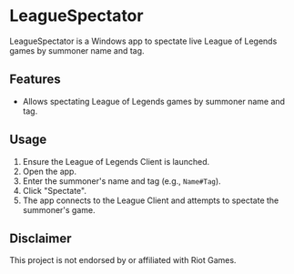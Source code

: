 # LeagueSpectator

LeagueSpectator is a Windows app to spectate live League of Legends games by summoner name and tag.

## Features

- Allows spectating League of Legends games by summoner name and tag.

## Usage

1. Ensure the League of Legends Client is launched.
2. Open the app.
3. Enter the summoner's name and tag (e.g., `Name#Tag`).
4. Click "Spectate".
5. The app connects to the League Client and attempts to spectate the summoner's game.

## Disclaimer

This project is not endorsed by or affiliated with Riot Games.
